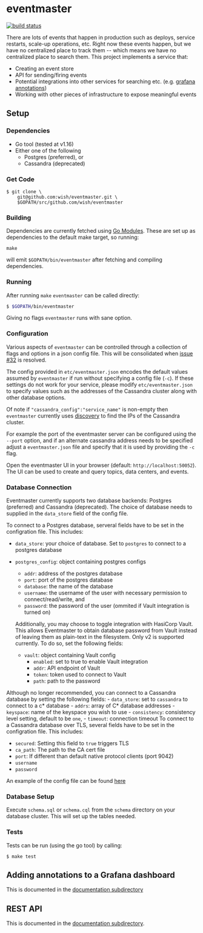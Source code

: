 # eventmaster

[![build status](https://github.com/wish/eventmaster/actions/workflows/build.yml/badge.svg)](https://github.com/wish/eventmaster/actions)

There are lots of events that happen in production such as deploys, service
restarts, scale-up operations, etc. Right now these events happen, but we have
no centralized place to track them -- which means we have no centralized place
to search them. This project implements a service that:

- Creating an event store
- API for sending/firing events
- Potential integrations into other services for searching etc. (e.g. [grafana annotations](./docs/grafana))
- Working with other pieces of infrastructure to expose meaningful events

## Setup
### Dependencies
- Go tool (tested at v1.16)
- Either one of the following
  - Postgres (preferred), or
  - Cassandra (deprecated)

### Get Code
```
$ git clone \
    git@github.com:wish/eventmaster.git \
    $GOPATH/src/github.com/wish/eventmaster
```

### Building

Dependencies are currently fetched using [Go Modules](https://blog.golang.org/using-go-modules).
These are set up as dependencies to the default make target, so running:

```
make
```

will emit `$GOPATH/bin/eventmaster` after fetching and compiling dependencies.


### Running

After running `make` `eventmaster` can be called directly:

```bash
$ $GOPATH/bin/eventmaster
```

Giving no flags `eventmaster` runs with sane option.

### Configuration

Various aspects of `eventmaster` can be controlled through a collection of
flags and options in a json config file. This will be consolidated when
[issue #32](https://github.com/wish/eventmaster/issues/32)
is resolved.

The config provided in `etc/eventmaster.json` encodes the default values
assumed by `eventmaster` if run without specifying a config file (`-c`). If
these settings do not work for your service, please modify
`etc/eventmaster.json` to specify values such as the addresses of the Cassandra
cluster along with other database options.

Of note if `"cassandra_config":"service_name"` is non-empty then `eventmaster`
currently uses
[discovery](https://github.com/wish/discovery)
to find the IPs of the Cassandra cluster.

For example the port of the eventmaster server can be configured using the
`--port` option, and if an alternate cassandra address needs to be specified
adjust a `eventmaster.json` file and specify that it is used by providing the
`-c` flag.

Open the eventmaster UI in your browser (default: `http://localhost:50052`).
The UI can be used to create and query topics, data centers, and events.

### Database Connection
Eventmaster currently supports two database backends: Postgres (preferred) and Cassandra (deprecated). The choice of database needs to supplied in the `data_store` field of the config file.

To connect to a Postgres database, serveral fields have to be set in the configration file. This includes:
  - `data_store`: your choice of database. Set to `postgres` to connect to a postgres database
  - `postgres_config`: object containing postgres configs
    - `addr`: address of the postgres database
    - `port`: port of the postgres database
    - `database`: the name of the database
    - `username`: the username of the user with necessary permission to connect/read/write, and
    - `password`: the password of the user (ommited if Vault integration is turned on)

    Additionally, you may choose to toggle integration with HasiCorp Vault. This allows Eventmaster to obtain database password from Vault instead of leaving them as plain-text in the filesystem. Only v2 is supported currently. To do so, set the following fields:
    - `vault`: object containing Vault config
      - `enabled`: set to true to enable Vault integration
      - `addr`: API endpoint of Vault
      - `token`: token used to connect to Vault
      - `path`: path to the password

Although no longer recommended, you can connect to a Cassandra database by setting the following fields:
    - `data_store`: set to `cassandra` to connect to a c* database
    - `addrs`: array of C* database addresses
    - `keyspace`: name of the keyspace you wish to use
    - `consistency`: consistency level setting, default to be `one`,
    - `timeout`: connection timeout
To connect to a Cassandra database over TLS, several fields have to be set in the configration file. This includes:
- `secured`: Setting this field to `true` triggers TLS
- `ca_path`: The path to the CA cert file
- `port`: If different than default native protocol clients (port 9042)
- `username`
- `password`

An example of the config file can be found [here](https://github.com/wish/eventmaster/blob/master/etc/eventmaster.json)
### Database Setup

Execute `schema.sql` or `schema.cql` from the `schema` directory on your database cluster. This will set up the tables needed.

### Tests
Tests can be run (using the go tool) by calling:

```
$ make test
```

## Adding annotations to a Grafana dashboard

This is documented in the [documentation subdirectory](./docs/grafana)

## REST API

This is documented in the [documentation subdirectory](./docs/api/).
